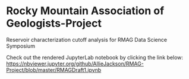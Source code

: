 # Rocky Mountain Association of Geologists-Project
Reservoir characterization cutoff analysis for RMAG Data Science Symposium

Check out the rendered JupyterLab notebook by clicking the link below: 
https://nbviewer.jupyter.org/github/AllieJackson/RMAG-Project/blob/master/RMAGDraft1.ipynb
